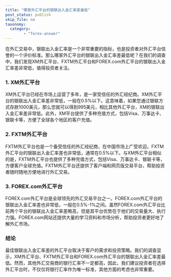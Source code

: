 ```yaml
---
title: "哪家外汇平台的银联出入金汇率差最低"
post_status: publish
skip_file: no
taxonomy:
  category:
        - "forex-answer"
---
```


在外汇交易中，银联出入金汇率是一个非常重要的指标，也是投资者对外汇平台信誉的一个评价标准。那么哪家外汇平台的银联出入金汇率差最低呢？在我们的调查中，我们发现XM外汇平台、FXTM外汇平台和FOREX.com外汇平台的银联出入金汇率差非常低，值得投资者关注。

### 1. XM外汇平台

XM外汇平台已经在市场上运营了多年，是一家受信任的外汇经纪商。XM外汇平台的银联出入金汇率差非常低，一般在0.5%以下。这意味着，如果您通过银联方式存款1000美元，那么您就可以得到995美元，相比其他外汇平台，XM的银联出入金汇率差非常低。此外，XM平台提供了多种充值方式，包括Visa、万事达卡、银联卡等，方便了全球各个地区的客户充值。

### 2. FXTM外汇平台

FXTM外汇平台也是一个备受信任的外汇经纪商，在中国市场上广受欢迎。FXTM外汇平台的银联出入金汇率差也非常低，通常在0.5%以下。与XM外汇平台相似的是，FXTM外汇平台也提供了多种充值方式，包括Visa、万事达卡、银联卡等，方便客户全球充值。FXTM外汇平台还提供了客户端和网页版交易平台，帮助投资者随时随地方便地进行外汇交易。

### 3. FOREX.com外汇平台

FOREX.com外汇平台是全球领先的外汇交易平台之一。FOREX.com外汇平台的银联出入金汇率差也非常低，一般在0.5%-1%之间。虽然FOREX.com外汇平台比前两个平台的银联出入金汇率差略高，但是其平台优势在于他们的交易量大、执行力强。FOREX.com网站还提供大量的学习资料和市场分析，帮助投资者更好地了解外汇市场。

### 结论

最佳银联出入金汇率差的外汇平台取决于客户的需求和投资策略。我们的调查显示，XM外汇平台、FXTM外汇平台和FOREX.com外汇平台的银联出入金汇率差最低。然而，其他外汇交易商的银行汇率不一定都高，因此，我们建议投资者在选择外汇平台时，不仅仅将银行汇率作为唯一标准，其他方面的考虑也非常重要。 
